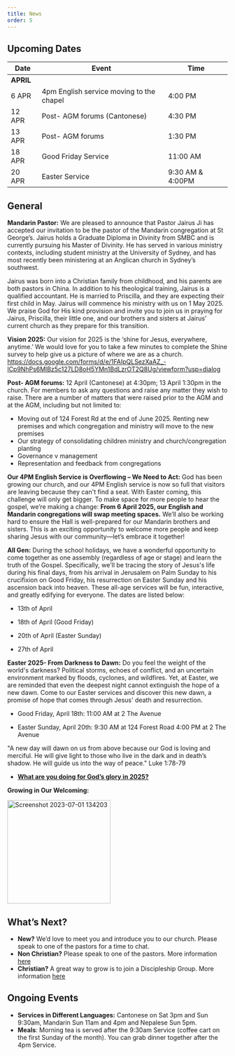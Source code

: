 ```yaml
---
title: News
order: 5
---
```


## Upcoming Dates

| Date | Event | Time |
| ----- | ----- | ----- |
| **APRIL** | 
| 6 APR | 4pm English service moving to the chapel | 4:00 PM |
| 12 APR | Post- AGM forums (Cantonese) | 4:30 PM |
| 13 APR | Post- AGM forums | 1:30 PM |
| 18 APR | Good Friday Service | 11:00 AM |
| 20 APR | Easter Service | 9:30 AM & 4:00PM |

## General
**Mandarin Pastor:** We are pleased to announce that Pastor Jairus Ji has accepted our invitation to be the pastor of the Mandarin congregation at St George’s. Jairus holds a Graduate Diploma in Divinity from SMBC and is currently pursuing his Master of Divinity. He has served in various ministry contexts, including student ministry at the University of Sydney, and has most recently been ministering at an Anglican church in Sydney’s southwest.

Jairus was born into a Christian family from childhood, and his parents are both pastors in China. In addition to his theological training, Jairus is a qualified accountant. He is married to Priscilla, and they are expecting their first child in May. Jairus will commence his ministry with us on 1 May 2025. We praise God for His kind provision and invite you to join us in praying for Jairus, Priscilla, their little one, and our brothers and sisters at Jairus’ current church as they prepare for this transition.

**Vision 2025:** Our vision for 2025 is the ‘shine for Jesus, everywhere, anytime.’ We would love for you to take a few minutes to complete the Shine survey to help give us a picture of where we are as a church. https://docs.google.com/forms/d/e/1FAIpQLSezXaAZ_-lCp9NhPs6MlBz5c127LD8oH5YMn1BdLzrOT2Q8Ug/viewform?usp=dialog

**Post- AGM forums:** 12 April (Cantonese) at 4:30pm; 13 April 1:30pm in the church. For members to ask any questions and raise any matter they wish to raise. There are a number of matters that were raised prior to the AGM and at the AGM, including but not limited to: 
- Moving out of 124 Forest Rd at the end of June 2025. Renting new premises and which congregation and ministry will move to the new premises
- Our strategy of consolidating children ministry and church/congregation planting
- Governance v management
- Representation and feedback from congregations 

**Our 4PM English Service is Overflowing – We Need to Act:** God has been growing our church, and our 4PM English service is now so full that visitors are leaving because they can't find a seat. With Easter coming, this challenge will only get bigger. To make space for more people to hear the gospel, we’re making a change: **From 6 April 2025, our English and Mandarin congregations will swap meeting spaces.** We’ll also be working hard to ensure the Hall is well-prepared for our Mandarin brothers and sisters. This is an exciting opportunity to welcome more people and keep sharing Jesus with our community—let’s embrace it together!

**All Gen:**
During the school holidays, we have a wonderful opportunity to come together as one assembly (regardless of age or stage) and learn the truth of the Gospel. Specifically, we'll be tracing the story of Jesus's life during his final days, from his arrival in Jerusalem on Palm Sunday to his crucifixion on Good Friday, his resurrection on Easter Sunday and his ascension back into heaven. These all-age services will be fun, interactive, and greatly edifying for everyone. The dates are listed below:
- 13th of April
  
- 18th of April (Good Friday) 

- 20th of April (Easter Sunday) 

- 27th of April 

**Easter 2025- From Darkness to Dawn:**
Do you feel the weight of the world's darkness? Political storms, echoes of conflict, and an uncertain environment marked by floods, cyclones, and wildfires. Yet, at Easter, we are reminded that even the deepest night cannot extinguish the hope of a new dawn. Come to our Easter services and discover this new dawn, a promise of hope that comes through Jesus' death and resurrection.

- Good Friday, April 18th:
11:00 AM at 2 The Avenue

- Easter Sunday, April 20th:
9:30 AM at 124 Forest Road
4:00 PM at 2 The Avenue

"A new day will dawn on us from above because our God is loving and merciful. He will give light to those who live in the dark and in death’s shadow. He will guide us into the way of peace." Luke 1:78-79


- [**What are you doing for God’s glory in 2025?**](https://forms.gle/dshYacLA1kB8xpkn7)

**Growing in Our Welcoming:**
  
  <img width="236" alt="Screenshot 2023-07-01 134203" src="https://github.com/stgeorgeshurstville/bulletin/assets/119166299/b540ac1c-0ba4-481e-90a5-5464939f7e4c">


## What’s Next?
- **New?** We’d love to meet you and introduce you to our church. Please speak to one of the pastors for a time to chat. 
- **Non Christian?** Please speak to one of the pastors. More information [here](https://stgeorgeshurstville.org.au/lets-talk-about-christianity)
- **Christian?** A great way to grow is to join a Discipleship Group. More information [here](https://stgeorgeshurstville.org.au/discipleship-groups)

## Ongoing Events
- **Services in Different Languages:** Cantonese on Sat 3pm and Sun 9:30am, Mandarin Sun 11am and 4pm and Nepalese Sun 5pm. 
- **Meals**: Morning tea is served after the 9:30am Service (coffee cart on the first Sunday of the month). You can grab dinner together after the 4pm Service.

